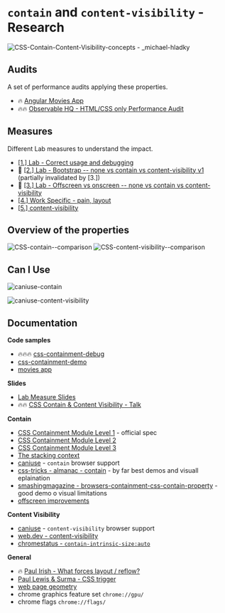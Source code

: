 # `contain` and `content-visibility` - Research
![CSS-Contain-Content-Visibility-concepts - _michael-hladky](https://user-images.githubusercontent.com/10064416/159817327-bb2a7e22-99e9-4f71-be77-84f2dfadf435.png)


## Audits
A set of performance audits applying these properties.

- 🔥 [Angular Movies App](https://github.com/push-based/angular-movies-audits/blob/main/Readme.md)
- 🔥🔥 [Observable HQ - HTML/CSS only Performance Audit ](https://github.com/push-based/observable-hq--audit)


## Measures
Different Lab measures to understand the impact.

- [[1.] Lab - Correct usage and debugging](https://github.com/push-based/css-contain-research/blob/master/usage-and-debugging)
- 💪 [[2.] Lab - Bootstrap -- none vs contain vs content-visibility v1](https://github.com/push-based/css-contain-research/tree/master/bootstrap-v1) (partially invalidated by [3.])
- 💪 [[3.] Lab - Offscreen vs onscreen -- none vs contain vs content-visibility](https://github.com/push-based/css-contain-research/tree/master/offscreen)
- [[4.] Work Specific - pain, layout](https://github.com/push-based/css-contain-research/tree/master/contain-impact-properties)
- [[5.] content-visibility](https://github.com/push-based/css-contain-research/tree/master/content-visibility-impact-properties)

## Overview of the properties

![CSS-contain--comparison](https://user-images.githubusercontent.com/10064416/159817372-ea9178ed-c466-454b-8e6f-83a02ef5ad6e.png)
![CSS-content-visibility--comparison](https://user-images.githubusercontent.com/95690470/159824234-5ce4dc89-45a2-4a15-81e2-4e33dace104c.png)

## Can I Use

![caniuse-contain](https://user-images.githubusercontent.com/95690470/159102200-d3232902-b71f-413d-a473-36994e26f4e9.PNG)

![caniuse-content-visibility](https://user-images.githubusercontent.com/95690470/159102242-d328c5c5-d0ba-44ad-a969-02d58a938a5e.PNG)

## Documentation

**Code samples**
- 🔥🔥🔥 [css-containment-debug](https://stackblitz.com/edit/css-containment-debug)
- [css-containment-demo](https://stackblitz.com/edit/css-containment-demo)
- [movies app](https://github.com/tastejs/angular-movies)

**Slides**
- [Lab Measure Slides](https://docs.google.com/presentation/d/1lgPbQqK2TgrP0rt3CCVpwA-LwBj3GERxjNUGF0193aM/edit?usp=sharing)
- 🔥🔥 [CSS Contain & Content Visibility - Talk](https://docs.google.com/presentation/d/1PWzVz1eqo78WpTgXuihBfnA8Fb4qDbZHVjSzk-m82qY/edit?usp=sharing)

**Contain**
- [CSS Containment Module Level 1](https://www.w3.org/TR/css-contain-1/) - official spec  
- [CSS Containment Module Level 2](https://www.w3.org/TR/css-contain-2/)
- [CSS Containment Module Level 3](https://www.w3.org/TR/css-contain-3/)
- [The stacking context](https://developer.mozilla.org/en-US/docs/Web/CSS/CSS_Positioning/Understanding_z_index/The_stacking_context)
- [caniuse](https://caniuse.com/mdn-css_properties_contain) - `contain` browser support   
- [css-tricks - almanac - contain](https://css-tricks.com/almanac/properties/c/contain/) - by far best demos and visuall eplaination
- [smashingmagazine - browsers-containment-css-contain-property](https://www.smashingmagazine.com/2019/12/browsers-containment-css-contain-property/) - good demo o visual limitations
- [offscreen improvements](https://developer.mozilla.org/en-US/docs/Web/CSS/CSS_Containment#paint_containment)

**Content Visibility**
- [caniuse](https://caniuse.com/css-content-visibility) - `content-visibility` browser support  
- [web.dev - content-visibility](https://web.dev/content-visibility/)
- [chromestatus - `contain-intrinsic-size:auto`](https://chromestatus.com/feature/6740477866934272#:~:text=Feature%3A%20auto%20keyword%20for%20contain,through%20content%2Dvisibility%3A%20auto.)

**General**
- 🔥 [Paul Irish - What forces layout / reflow?](https://gist.github.com/paulirish/5d52fb081b3570c81e3a)
- [Paul Lewis & Surma - CSS trigger](https://csstriggers.com/)
- [web page geometry](https://docs.google.com/document/d/1WZKlOSUK4XI0Le0fgCsyUTVw0dTwutZXGWwzlHXewiU)
- chrome graphics feature set `chrome://gpu/`
- chrome flags `chrome://flags/`
